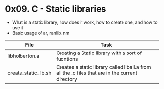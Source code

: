 # 0x09. C - Static libraries

- What is a static library, how does it work, how to create one, and how to use it
- Basic usage of ar, ranlib, nm

|File|Task|
| ---|----|
|libholberton.a |Creating a Static library with a sort of fucntions |
|create_static_lib.sh |Creates a static library called liball.a from all the .c files that are in the current directory|
